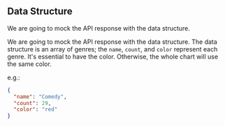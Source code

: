 ## Data Structure

We are going to mock the API response with the data structure. 

We are going to mock the API response with the data structure.
The data structure is an array of genres; the `name`, `count`, and `color` represent each genre. 
It's essential to have the color. Otherwise, the whole chart will use the same color.

e.g.:

```json
{
  "name": "Comedy",
  "count": 29,
  "color": "red"
}
```


